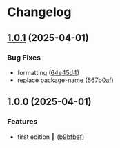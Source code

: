 # Changelog

## [1.0.1](https://github.com/rvanbaalen/source-to-llm/compare/source-to-llm-v1.0.0...source-to-llm-v1.0.1) (2025-04-01)


### Bug Fixes

* formatting ([64e45d4](https://github.com/rvanbaalen/source-to-llm/commit/64e45d4e51172b5b6ef4f3818b14272168be10df))
* replace package-name ([667b0af](https://github.com/rvanbaalen/source-to-llm/commit/667b0af27f75e0deb5ff7341ca530fafa44d79f9))

## 1.0.0 (2025-04-01)


### Features

* first edition 🍕 ([b9bfbef](https://github.com/rvanbaalen/source-to-llm/commit/b9bfbef57e701ac01d444dc050e60b110a23181b))
